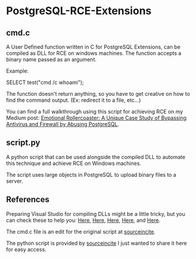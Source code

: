 # PostgreSQL-RCE-Extensions
## cmd.c
A User Defined function written in C for PostgreSQL Extensions, can be compiled as DLL for RCE on windows machines.
The function accepts a binary name passed as an argument.

Example:

SELECT test("cmd /c  whoami");

The function doesn't return anything, so you have to get creative on how to find the command output. (Ex: redirect it to a file, etc...)

You can find a full walkthrough using this script for achieving RCE on my Medium post: [Emotional Rollercoaster: A Unique Case Study of Bypassing Antivirus and Firewall by Abusing PostgreSQL](https://medium.com/@yousefamery).


## script.py
A python script that can be used alongside the compiled DLL to automate this technique and achieve RCE on Windows machines.

The script uses large objects in PostgreSQL to upload binary files to a server.



## References
Preparing Visual Studio for compiling DLLs might be a little tricky, but you can check  these to help you:
[Here](https://www.2ndquadrant.com/en/blog/compiling-postgresql-extensions-visual-studio-windows/), [Here](https://learn.microsoft.com/en-us/cpp/build/walkthrough-creating-and-using-a-dynamic-link-library-cpp?view=msvc-170#to-add-the-dll-import-library-to-your-project), [Here](https://learn.microsoft.com/en-us/visualstudio/sharepoint/how-to-add-a-resource-file?view=vs-2022), [Here](https://stackoverflow.com/questions/6769760/how-do-files-get-into-the-external-dependencies-in-visual-studio-c), and [Here](https://blog.conan.io/2021/02/10/Dependencies-Visual-Studio-C++-property-files.html).



The cmd.c file is an edit for the original script at [sourceincite](https://github.com/sourceincite/tools/blob/master/pgpwn.c).

The python script is provided by [sourceincite](https://srcincite.io/blog/2020/06/26/sql-injection-double-uppercut-how-to-achieve-remote-code-execution-against-postgresql.html) I just wanted to share it here for easy access.
